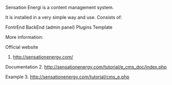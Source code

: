 Sensation Energi is a content management system. 

It is installed in a very simple way and use. Consists of:

FontrEnd
BackEnd (admin panel)
Plugins
Template

More information:

Official website
1. http://sensationenergy.com/

Documentation
2. http://sensationenergy.com/tutorial/e_cms_doc/index.php

Example
3. http://sensationenergy.com/tutorial/cms_e.php
